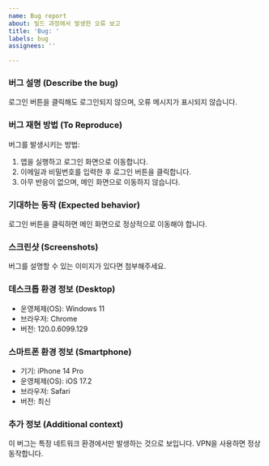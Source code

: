 ```yaml
---
name: Bug report
about: 빌드 과정에서 발생한 오류 보고
title: 'Bug: '
labels: bug
assignees: ''

---
```


### **버그 설명 (Describe the bug)**
로그인 버튼을 클릭해도 로그인되지 않으며, 오류 메시지가 표시되지 않습니다.

### **버그 재현 방법 (To Reproduce)**
버그를 발생시키는 방법:
1. 앱을 실행하고 로그인 화면으로 이동합니다.
2. 이메일과 비밀번호를 입력한 후 로그인 버튼을 클릭합니다.
3. 아무 반응이 없으며, 메인 화면으로 이동하지 않습니다.

### **기대하는 동작 (Expected behavior)**
로그인 버튼을 클릭하면 메인 화면으로 정상적으로 이동해야 합니다.

### **스크린샷 (Screenshots)**
버그를 설명할 수 있는 이미지가 있다면 첨부해주세요.

### **데스크톱 환경 정보 (Desktop)**
- 운영체제(OS): Windows 11
- 브라우저: Chrome
- 버전: 120.0.6099.129

### **스마트폰 환경 정보 (Smartphone)**
- 기기: iPhone 14 Pro
- 운영체제(OS): iOS 17.2
- 브라우저: Safari
- 버전: 최신

### **추가 정보 (Additional context)**
이 버그는 특정 네트워크 환경에서만 발생하는 것으로 보입니다. VPN을 사용하면 정상 동작합니다.
